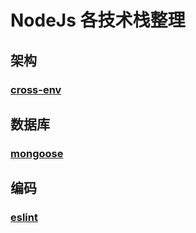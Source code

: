 # NodeJs 各技术栈整理

## 架构
### [cross-env](https://github.com/SublimeCT/note/blob/master/JS/NodeJs/Note_doc/cross-env.md)

## 数据库
### [mongoose](https://github.com/SublimeCT/note/blob/master/JS/NodeJs/Note_doc/mongoose.md)

## 编码
### [eslint](https://github.com/SublimeCT/note/blob/master/JS/NodeJs/Note_doc/eslint.md)